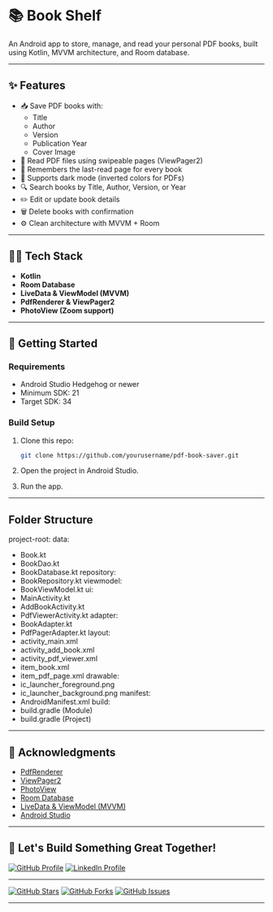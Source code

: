 ﻿# 📚 Book Shelf

An Android app to store, manage, and read your personal PDF books, built using Kotlin, MVVM architecture, and Room database.

---

## ✨ Features

- 📥 Save PDF books with:
    - Title
    - Author
    - Version
    - Publication Year
    - Cover Image
- 📑 Read PDF files using swipeable pages (ViewPager2)
- 🔖 Remembers the last-read page for every book
- 🌙 Supports dark mode (inverted colors for PDFs)
- 🔍 Search books by Title, Author, Version, or Year
- ✏️ Edit or update book details
- 🗑️ Delete books with confirmation
- ⚙️ Clean architecture with MVVM + Room


---

## 🧑‍💻 Tech Stack

- **Kotlin**
- **Room Database**
- **LiveData & ViewModel (MVVM)**
- **PdfRenderer & ViewPager2**
- **PhotoView (Zoom support)**

---

## 🚀 Getting Started

### Requirements
- Android Studio Hedgehog or newer
- Minimum SDK: 21
- Target SDK: 34

### Build Setup

1. Clone this repo:
   ```bash
   git clone https://github.com/yourusername/pdf-book-saver.git
   
   ```

2. Open the project in Android Studio.

3. Run the app.

--- 

##  Folder Structure

project-root:
data:
- Book.kt
- BookDao.kt
- BookDatabase.kt
repository:
- BookRepository.kt
viewmodel:
- BookViewModel.kt
ui:
- MainActivity.kt
- AddBookActivity.kt
- PdfViewerActivity.kt
adapter:
- BookAdapter.kt
- PdfPagerAdapter.kt
layout:
- activity_main.xml
- activity_add_book.xml
- activity_pdf_viewer.xml
- item_book.xml
- item_pdf_page.xml
drawable:
- ic_launcher_foreground.png
- ic_launcher_background.png
manifest:
- AndroidManifest.xml
build:
- build.gradle (Module)
- build.gradle (Project)


---

## 🙏 Acknowledgments

- [PdfRenderer](https://developer.android.com/reference/android/webkit/PdfRenderer)
- [ViewPager2](https://developer.android.com/reference/androidx/viewpager2/widget/ViewPager2)
- [PhotoView](https://github.com/chrisbanes/PhotoView)
- [Room Database](https://developer.android.com/reference/androidx/room/Room)
- [LiveData & ViewModel (MVVM)](https://developer.android.com/topic/libraries/architecture/livedata)
- [Android Studio](https://developer.android.com/studio)

---

## 🌟 Let's Build Something Great Together!

[![GitHub Profile](https://img.shields.io/badge/GitHub-Profile-1DA1F2?style=for-the-badge&logo=github&logoColor=white)](https://github.com/musfiqur552608)
[![LinkedIn Profile](https://img.shields.io/badge/LinkedIn-Profile-0A66C2?style=for-the-badge&logo=linkedin&logoColor=white)](https://www.linkedin.com/in/musfiqur55/)

---

[![GitHub Stars](https://img.shields.io/github/stars/yourusername/pdf-book-saver?style=social)](https://github.com/yourusername/pdf-book-saver)
[![GitHub Forks](https://img.shields.io/github/forks/yourusername/pdf-book-saver?style=social)](https://github.com/yourusername/pdf-book-saver/forks)
[![GitHub Issues](https://img.shields.io/github/issues/yourusername/pdf-book-saver?style=social)](https://github.com/yourusername/pdf-book-saver/issues)    

---

